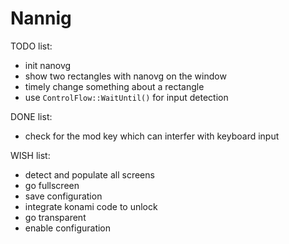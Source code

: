 # Nannig

TODO list:

* init nanovg
* show two rectangles with nanovg on the window
* timely change something about a rectangle
* use `ControlFlow::WaitUntil()` for input detection

DONE list:

* check for the mod key which can interfer with keyboard input

WISH list:

* detect and populate all screens
* go fullscreen
* save configuration
* integrate konami code to unlock
* go transparent
* enable configuration
